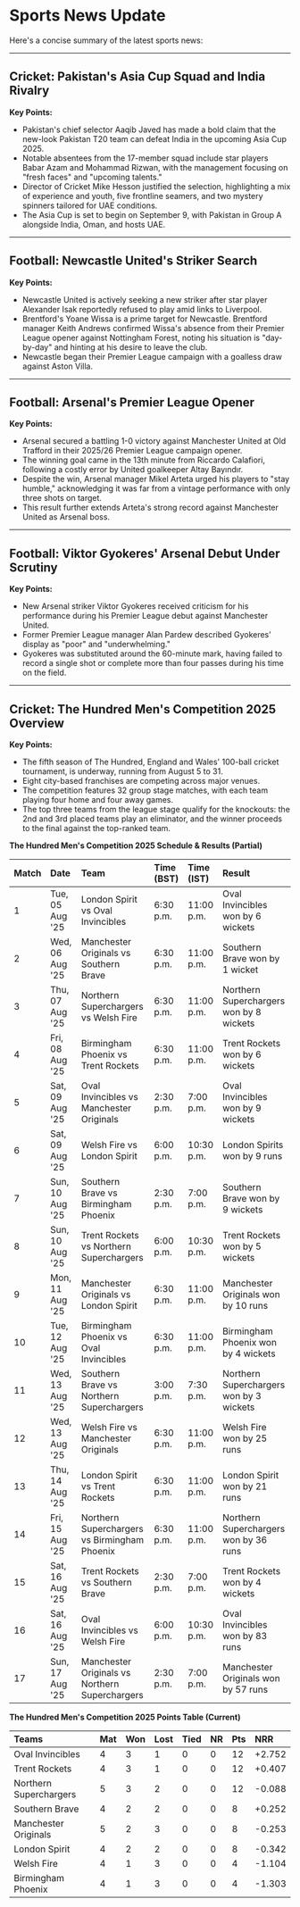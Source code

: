 # Sports News Update

Here's a concise summary of the latest sports news:

---

## Cricket: Pakistan's Asia Cup Squad and India Rivalry

**Key Points:**
*   Pakistan's chief selector Aaqib Javed has made a bold claim that the new-look Pakistan T20 team can defeat India in the upcoming Asia Cup 2025.
*   Notable absentees from the 17-member squad include star players Babar Azam and Mohammad Rizwan, with the management focusing on "fresh faces" and "upcoming talents."
*   Director of Cricket Mike Hesson justified the selection, highlighting a mix of experience and youth, five frontline seamers, and two mystery spinners tailored for UAE conditions.
*   The Asia Cup is set to begin on September 9, with Pakistan in Group A alongside India, Oman, and hosts UAE.

---

## Football: Newcastle United's Striker Search

**Key Points:**
*   Newcastle United is actively seeking a new striker after star player Alexander Isak reportedly refused to play amid links to Liverpool.
*   Brentford's Yoane Wissa is a prime target for Newcastle. Brentford manager Keith Andrews confirmed Wissa's absence from their Premier League opener against Nottingham Forest, noting his situation is "day-by-day" and hinting at his desire to leave the club.
*   Newcastle began their Premier League campaign with a goalless draw against Aston Villa.

---

## Football: Arsenal's Premier League Opener

**Key Points:**
*   Arsenal secured a battling 1-0 victory against Manchester United at Old Trafford in their 2025/26 Premier League campaign opener.
*   The winning goal came in the 13th minute from Riccardo Calafiori, following a costly error by United goalkeeper Altay Bayındır.
*   Despite the win, Arsenal manager Mikel Arteta urged his players to "stay humble," acknowledging it was far from a vintage performance with only three shots on target.
*   This result further extends Arteta's strong record against Manchester United as Arsenal boss.

---

## Football: Viktor Gyokeres' Arsenal Debut Under Scrutiny

**Key Points:**
*   New Arsenal striker Viktor Gyokeres received criticism for his performance during his Premier League debut against Manchester United.
*   Former Premier League manager Alan Pardew described Gyokeres' display as "poor" and "underwhelming."
*   Gyokeres was substituted around the 60-minute mark, having failed to record a single shot or complete more than four passes during his time on the field.

---

## Cricket: The Hundred Men's Competition 2025 Overview

**Key Points:**
*   The fifth season of The Hundred, England and Wales' 100-ball cricket tournament, is underway, running from August 5 to 31.
*   Eight city-based franchises are competing across major venues.
*   The competition features 32 group stage matches, with each team playing four home and four away games.
*   The top three teams from the league stage qualify for the knockouts: the 2nd and 3rd placed teams play an eliminator, and the winner proceeds to the final against the top-ranked team.

**The Hundred Men's Competition 2025 Schedule & Results (Partial)**

| Match | Date          | Team                        | Time (BST) | Time (IST) | Result                         |
| :---- | :------------ | :-------------------------- | :--------- | :--------- | :----------------------------- |
| 1     | Tue, 05 Aug '25 | London Spirit vs Oval Invincibles | 6:30 p.m.  | 11:00 p.m. | Oval Invincibles won by 6 wickets |
| 2     | Wed, 06 Aug '25 | Manchester Originals vs Southern Brave | 6:30 p.m.  | 11:00 p.m. | Southern Brave won by 1 wicket  |
| 3     | Thu, 07 Aug '25 | Northern Superchargers vs Welsh Fire | 6:30 p.m.  | 11:00 p.m. | Northern Superchargers won by 8 wickets |
| 4     | Fri, 08 Aug '25 | Birmingham Phoenix vs Trent Rockets | 6:30 p.m.  | 11:00 p.m. | Trent Rockets won by 6 wickets  |
| 5     | Sat, 09 Aug '25 | Oval Invincibles vs Manchester Originals | 2:30 p.m.  | 7:00 p.m.  | Oval Invincibles won by 9 wickets |
| 6     | Sat, 09 Aug '25 | Welsh Fire vs London Spirit | 6:00 p.m.  | 10:30 p.m. | London Spirits won by 9 runs    |
| 7     | Sun, 10 Aug '25 | Southern Brave vs Birmingham Phoenix | 2:30 p.m.  | 7:00 p.m.  | Southern Brave won by 9 wickets |
| 8     | Sun, 10 Aug '25 | Trent Rockets vs Northern Superchargers | 6:00 p.m.  | 10:30 p.m. | Trent Rockets won by 5 wickets  |
| 9     | Mon, 11 Aug '25 | Manchester Originals vs London Spirit | 6:30 p.m.  | 11:00 p.m. | Manchester Originals won by 10 runs |
| 10    | Tue, 12 Aug '25 | Birmingham Phoenix vs Oval Invincibles | 6:30 p.m.  | 11:00 p.m. | Birmingham Phoenix won by 4 wickets |
| 11    | Wed, 13 Aug '25 | Southern Brave vs Northern Superchargers | 3:00 p.m.  | 7:30 p.m.  | Northern Superchargers won by 3 wickets |
| 12    | Wed, 13 Aug '25 | Welsh Fire vs Manchester Originals | 6:30 p.m.  | 11:00 p.m. | Welsh Fire won by 25 runs       |
| 13    | Thu, 14 Aug '25 | London Spirit vs Trent Rockets | 6:30 p.m.  | 11:00 p.m. | London Spirit won by 21 runs    |
| 14    | Fri, 15 Aug '25 | Northern Superchargers vs Birmingham Phoenix | 6:30 p.m.  | 11:00 p.m. | Northern Superchargers won by 36 runs |
| 15    | Sat, 16 Aug '25 | Trent Rockets vs Southern Brave | 2:30 p.m.  | 7:00 p.m.  | Trent Rockets won by 4 wickets  |
| 16    | Sat, 16 Aug '25 | Oval Invincibles vs Welsh Fire | 6:00 p.m.  | 10:30 p.m. | Oval Invincibles won by 83 runs |
| 17    | Sun, 17 Aug '25 | Manchester Originals vs Northern Superchargers | 2:30 p.m.  | 7:00 p.m.  | Manchester Originals won by 57 runs |

**The Hundred Men's Competition 2025 Points Table (Current)**

| Teams                  | Mat | Won | Lost | Tied | NR | Pts | NRR      |
| :--------------------- | :-- | :-- | :--- | :--- | :-- | :-- | :------- |
| Oval Invincibles       | 4   | 3   | 1    | 0    | 0  | 12  | +2.752   |
| Trent Rockets          | 4   | 3   | 1    | 0    | 0  | 12  | +0.407   |
| Northern Superchargers | 5   | 3   | 2    | 0    | 0  | 12  | -0.088   |
| Southern Brave         | 4   | 2   | 2    | 0    | 0  | 8   | +0.252   |
| Manchester Originals   | 5   | 2   | 3    | 0    | 0  | 8   | -0.253   |
| London Spirit          | 4   | 2   | 2    | 0    | 0  | 8   | -0.342   |
| Welsh Fire             | 4   | 1   | 3    | 0    | 0  | 4   | -1.104   |
| Birmingham Phoenix     | 4   | 1   | 3    | 0    | 0  | 4   | -1.303   |